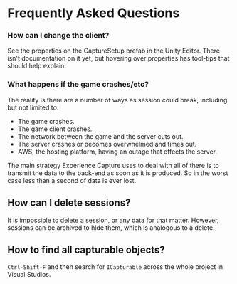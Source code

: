 # Frequently Asked Questions

### How can I change the client?

[comment]: <> (TODO: Document CaptureSetup)

See the properties on the CaptureSetup prefab in the Unity Editor. There isn't documentation
on it yet, but hovering over properties has tool-tips that should help explain. 

### What happens if the game crashes/etc?

The reality is there are a number of ways as session could break, including but not limited to:
- The game crashes.
- The game client crashes.
- The network between the game and the server cuts out.
- The server crashes or becomes overwhelmed and times out.
- AWS, the hosting platform, having an outage that effects the server.

The main strategy Experience Capture uses to deal with all of there is to transmit the data to the back-end as soon as it is produced. So in the worst case less than a second of data is ever lost.

## How can I delete sessions?

It is impossible to delete a session, or any data for that matter. However, sessions can be archived to hide them, which is analogous to a delete.

## How to find all capturable objects?

`Ctrl-Shift-F` and then search for `ICapturable` across the whole project in Visual Studios.